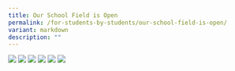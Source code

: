 ```yaml
---
title: Our School Field is Open
permalink: /for-students-by-students/our-school-field-is-open/
variant: markdown
description: ""
---
```

![](/images/Our_School_Field_is_Open_Final_Page_1.png)
![](/images/Our_School_Field_is_Open_Final_Page_2.png)
![](/images/Our_School_Field_is_Open_Final_Page_3.png)
![](/images/Our_School_Field_is_Open_Final_Page_4.png)
![](/images/Our_School_Field_is_Open_Final_Page_5.png)
![](/images/Our_School_Field_is_Open_Final_Page_6.png)